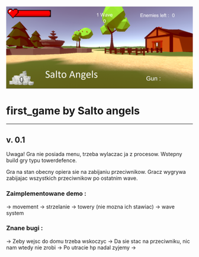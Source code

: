 ![cover](./Cover/coverPhoto.PNG)

# first_game by Salto angels						

_______________________________________________________________________________________

## v. 0.1 
Uwaga! Gra nie posiada menu, trzeba wylaczac ja z procesow.
Wstepny build gry typu towerdefence. 

Gra na stan obecny opiera sie na zabijaniu przeciwnikow. Gracz wygrywa
zabijajac wszystkich przeciwnikow po ostatnim wave.

### Zaimplementowane demo :
-> movement
-> strzelanie
-> towery (nie mozna ich stawiac)
-> wave system

### Znane bugi :
-> Zeby wejsc do domu trzeba wskoczyc
-> Da sie stac na przeciwniku, nic nam wtedy nie zrobi
-> Po utracie hp nadal zyjemy
->

